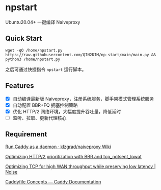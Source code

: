 # npstart

Ubuntu20.04+ 一键编译 Naiveproxy

## Quick Start

```shell
wget -qO /home/npstart.py https://raw.githubusercontent.com/QIN2DIM/np-start/main/main.py && python3 /home/npstart.py
```

之后可通过快捷指令 `npstart` 运行脚本。

## Features

- [x] 自动编译最新版 Naiveproxy，注册系统服务，脚手架模式管理系统服务
- [x] 自动配置 BBR+FQ 拥塞控制策略
- [x] 优化 HTTP/2 网络环境，大幅度提升吞吐量，降低延时
- [ ] 监听、拉取、更新代理核心

## Requirement

[Run Caddy as a daemon · klzgrad/naiveproxy Wiki](https://github.com/klzgrad/naiveproxy/wiki/Run-Caddy-as-a-daemon)

[Optimizing HTTP/2 prioritization with BBR and tcp_notsent_lowat](https://blog.cloudflare.com/http-2-prioritization-with-nginx/)

[Optimizing TCP for high WAN throughput while preserving low latency | Noise](https://noise.getoto.net/2022/07/01/optimizing-tcp-for-high-wan-throughput-while-preserving-low-latency/)

[Caddyfile Concepts — Caddy Documentation](https://caddyserver.com/docs/caddyfile/concepts#structure)

